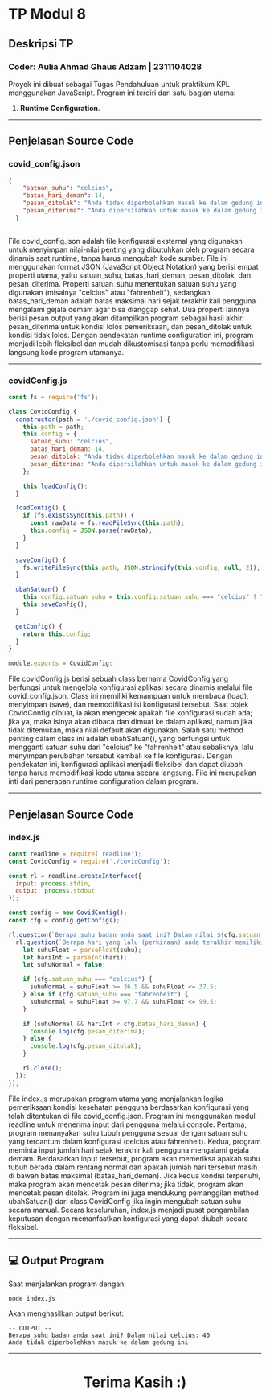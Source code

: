# TP Modul 8

## Deskripsi TP
<h3>Coder: Aulia Ahmad Ghaus Adzam | 2311104028</h3>

Proyek ini dibuat sebagai Tugas Pendahuluan untuk praktikum KPL menggunakan JavaScript. Program ini terdiri dari satu bagian utama:
1. **Runtime Configuration**.

---

## Penjelasan Source Code

### covid_config.json
```json
{
    "satuan_suhu": "celcius",
    "batas_hari_deman": 14,
    "pesan_ditolak": "Anda tidak diperbolehkan masuk ke dalam gedung ini",
    "pesan_diterima": "Anda dipersilahkan untuk masuk ke dalam gedung ini"
  }
  

```
<p>File covid_config.json adalah file konfigurasi eksternal yang digunakan untuk menyimpan nilai-nilai penting yang dibutuhkan oleh program secara dinamis saat runtime, tanpa harus mengubah kode sumber. File ini menggunakan format JSON (JavaScript Object Notation) yang berisi empat properti utama, yaitu satuan_suhu, batas_hari_deman, pesan_ditolak, dan pesan_diterima. Properti satuan_suhu menentukan satuan suhu yang digunakan (misalnya "celcius" atau "fahrenheit"), sedangkan batas_hari_deman adalah batas maksimal hari sejak terakhir kali pengguna mengalami gejala demam agar bisa dianggap sehat. Dua properti lainnya berisi pesan output yang akan ditampilkan program sebagai hasil akhir: pesan_diterima untuk kondisi lolos pemeriksaan, dan pesan_ditolak untuk kondisi tidak lolos. Dengan pendekatan runtime configuration ini, program menjadi lebih fleksibel dan mudah dikustomisasi tanpa perlu memodifikasi langsung kode program utamanya.</p>

---

### covidConfig.js
```javascript
const fs = require('fs');

class CovidConfig {
  constructor(path = './covid_config.json') {
    this.path = path;
    this.config = {
      satuan_suhu: "celcius",
      batas_hari_deman: 14,
      pesan_ditolak: "Anda tidak diperbolehkan masuk ke dalam gedung ini",
      pesan_diterima: "Anda dipersilahkan untuk masuk ke dalam gedung ini"
    };

    this.loadConfig();
  }

  loadConfig() {
    if (fs.existsSync(this.path)) {
      const rawData = fs.readFileSync(this.path);
      this.config = JSON.parse(rawData);
    }
  }

  saveConfig() {
    fs.writeFileSync(this.path, JSON.stringify(this.config, null, 2));
  }

  ubahSatuan() {
    this.config.satuan_suhu = this.config.satuan_suhu === "celcius" ? "fahrenheit" : "celcius";
    this.saveConfig();
  }

  getConfig() {
    return this.config;
  }
}

module.exports = CovidConfig;

```
<p>File covidConfig.js berisi sebuah class bernama CovidConfig yang berfungsi untuk mengelola konfigurasi aplikasi secara dinamis melalui file covid_config.json. Class ini memiliki kemampuan untuk membaca (load), menyimpan (save), dan memodifikasi isi konfigurasi tersebut. Saat objek CovidConfig dibuat, ia akan mengecek apakah file konfigurasi sudah ada; jika ya, maka isinya akan dibaca dan dimuat ke dalam aplikasi, namun jika tidak ditemukan, maka nilai default akan digunakan. Salah satu method penting dalam class ini adalah ubahSatuan(), yang berfungsi untuk mengganti satuan suhu dari "celcius" ke "fahrenheit" atau sebaliknya, lalu menyimpan perubahan tersebut kembali ke file konfigurasi. Dengan pendekatan ini, konfigurasi aplikasi menjadi fleksibel dan dapat diubah tanpa harus memodifikasi kode utama secara langsung. File ini merupakan inti dari penerapan runtime configuration dalam program.</p>

---

## Penjelasan Source Code

### index.js
```javascript
const readline = require('readline');
const CovidConfig = require('./covidConfig');

const rl = readline.createInterface({
  input: process.stdin,
  output: process.stdout
});

const config = new CovidConfig();
const cfg = config.getConfig();

rl.question(`Berapa suhu badan anda saat ini? Dalam nilai ${cfg.satuan_suhu}: `, (suhu) => {
  rl.question(`Berapa hari yang lalu (perkiraan) anda terakhir memiliki gejala demam? `, (hari) => {
    let suhuFloat = parseFloat(suhu);
    let hariInt = parseInt(hari);
    let suhuNormal = false;

    if (cfg.satuan_suhu === "celcius") {
      suhuNormal = suhuFloat >= 36.5 && suhuFloat <= 37.5;
    } else if (cfg.satuan_suhu === "fahrenheit") {
      suhuNormal = suhuFloat >= 97.7 && suhuFloat <= 99.5;
    }

    if (suhuNormal && hariInt < cfg.batas_hari_deman) {
      console.log(cfg.pesan_diterima);
    } else {
      console.log(cfg.pesan_ditolak);
    }

    rl.close();
  });
});

```
<p>File index.js merupakan program utama yang menjalankan logika pemeriksaan kondisi kesehatan pengguna berdasarkan konfigurasi yang telah ditentukan di file covid_config.json. Program ini menggunakan modul readline untuk menerima input dari pengguna melalui console. Pertama, program menanyakan suhu tubuh pengguna sesuai dengan satuan suhu yang tercantum dalam konfigurasi (celcius atau fahrenheit). Kedua, program meminta input jumlah hari sejak terakhir kali pengguna mengalami gejala demam. Berdasarkan input tersebut, program akan memeriksa apakah suhu tubuh berada dalam rentang normal dan apakah jumlah hari tersebut masih di bawah batas maksimal (batas_hari_deman). Jika kedua kondisi terpenuhi, maka program akan mencetak pesan diterima; jika tidak, program akan mencetak pesan ditolak. Program ini juga mendukung pemanggilan method ubahSatuan() dari class CovidConfig jika ingin mengubah satuan suhu secara manual. Secara keseluruhan, index.js menjadi pusat pengambilan keputusan dengan memanfaatkan konfigurasi yang dapat diubah secara fleksibel.</p>

---

## 💻 Output Program
Saat menjalankan program dengan:
```
node index.js
```
Akan menghasilkan output berikut:
```
-- OUTPUT --
Berapa suhu badan anda saat ini? Dalam nilai celcius: 40
Anda tidak diperbolehkan masuk ke dalam gedung ini
```

---

<h1 style ='text-align: center'>Terima Kasih :)</h1>